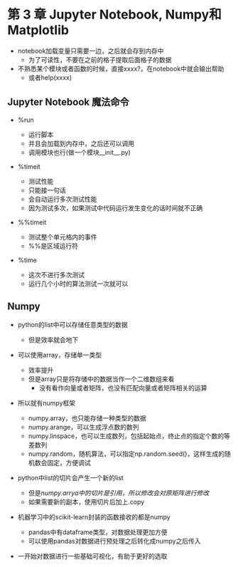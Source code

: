 # 第 3 章 Jupyter Notebook, Numpy和Matplotlib

- notebook加载变量只需要一边，之后就会存到内存中
  - 为了可读性，不要在之前的格子提取后面格子的数据
- 不熟悉某个模块或者函数的时候，直接xxxx?，在notebook中就会输出帮助
  - 或者help(xxxx)

## Jupyter Notebook 魔法命令

- %run
  - 运行脚本
  - 并且会加载到内存中，之后还可以调用
  - 调用模块也行(做一个模块__init__.py)

- %timeit
  - 测试性能
  - 只能接一句话
  - 会自动运行多次测试性能
  - 因为测试多次，如果测试中代码运行发生变化的话时间就不正确

- %%timeit
  - 测试整个单元格内的事件
  - %%是区域运行符

- %time
  - 这次不进行多次测试
  <!-- - 输出CPU time和wall time
    - 多线程中wall time(物理世界时间) < CPU time(所有核心加起来的运行时间) -->
  - 运行几个小时的算法测试一次就可以


## Numpy

- python的list中可以存储任意类型的数据
  - 但是效率就会地下
- 可以使用array，存储单一类型
  - 效率提升
  - 但是array只是将存储中的数据当作一个二维数组来看
    - 没有看作向量或者矩阵，也没有匹配向量或者矩阵相关的运算

- 所以就有numpy框架
  - numpy.array，也只能存储一种类型的数据
  - numpy.arange，可以生成浮点数的数列
  - numpy.linspace，也可以生成数列，包括起始点，终止点的指定个数的等差数列
  - numpy.random，随机算法，可以指定np.random.seed()，这样生成的随机数会固定，方便调试
  
- python中list的切片会产生一个新的list
  - 但是*numpy.arrya中的切片是引用，所以修改会对原矩阵进行修改*
  - 如果需要新的副本，使用切片后加上.copy

- 机器学习中的scikit-learn封装的函数接收的都是numpy
  - pandas中有dataframe类型，对数据处理更加方便
  - 可以使用pandas对数据进行预处理之后转化成numpy之后传入

- 一开始对数据进行一些基础可视化，有助于更好的选取